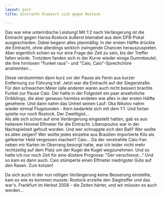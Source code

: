 ```yaml
---
layout: post
title: Eintracht blamiert sich gegen Rostock

---
```


Das war eine unterirdische Leistung! Mit 1:2 nach Verlängerung ist die Eintracht gegen Hansa Rostock äußerst blamabel aus dem DFB-Pokal ausgeschieden. Dabei begann alles planmäßig: In der ersten Hälfte drückte die Eintracht, ohne allerdings wirklich zwingende Chancen herauszuspielen. Aber eigentlich schien es nur eine Frage der Zeit zu sein, bis der Treffer fallen würde. Trotzdem fanden sich in der Kurve wieder einige Dummbeutel, die ihre hirnlosen "Funkel raus"- und "Caio, Caio"-Sprechchöre anstimmten...

Diese verstummten dann kurz vor der Pause als Fenin aus kurzer Entfernung zur Führung traf. Jetzt war die Eintracht auf der Siegerstraße. Für den schwachen Meier (alle anderen waren auch nicht besser) brachte Funkel zur Pause Caio. Der hatte in der Folgezeit ein paar ansehnliche Dribblings, die aber genauso harmlos endeten wie alles in der ersten Hälfte gesehene. Und dann nahm das Unheil seinen Lauf: Oka Nikolov nahm wieder einmal Flugstunden - Kern bedankte sich mit dem 1:1. Und fortan spielte nur noch Rostock. Der Zweitligist...  
Als alle sich schon auf eine Verlängerung eingestellt hatten, gab es aus heiterem Himmel Elfmeter für die Eintracht. Liberopoulos war in der Nachspielzeit gefoult worden. Und wer schnappte sich den Ball? Wer wollte es allen zeigen? Wer wollte jedes einzelne aus Brasilien importierte Kilo als gefeierter Held vergessen machen? Caio... Da der verstrahlte Caio-Fan neben mir Karten im Oberrang besorgt hatte, war ich leider nicht mehr rechtzeitig auf dem Platz um der Kugel die Kugel wegzunehmen. Und so hatte ich nur noch Zeit für eine düstere Prognose: "Der verschiesst..." Und so kam es dann auch. Caio stümperte einen Elfmeter niedrigster Güte auf den Rasen. Zum kotzen!

Da sich auch in der nun nötigen Verlängerung keine Besserung einstellte, kam es wie es kommen musste: Rostock erzielte den Siegtreffer und das war's. Frankfurt im Herbst 2008 - die Zeiten härter, und wir müssen es auch werden...
